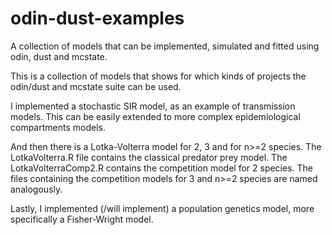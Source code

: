 # odin-dust-examples
A collection of models that can be implemented, simulated and fitted using odin, dust and mcstate.

This is a collection of models that shows for which kinds of projects the odin/dust and mcstate 
suite can be used. 

I implemented a stochastic SIR model, as an example of transmission models. This can be easily 
extended to more complex epidemiological compartments models.

And then there is a Lotka-Volterra model for 2, 3 and for n>=2 species.
The LotkaVolterra.R file contains the classical predator prey model.
The LotkaVolterraComp2.R contains the competition model for 2 species.
The files containing the competition models for 3 and n>=2 species are named analogously.

Lastly, I implemented (/will implement) a population genetics model, more specifically a 
Fisher-Wright model.
